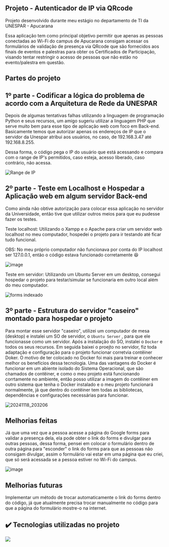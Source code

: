 ## Projeto - Autenticador de IP via QRcode
Projeto desenvolvido durante meu estágio no departamento de TI da UNESPAR - Apucarana

Essa aplicação tem como principal objetivo permitir que apenas as pessoas conectadas ao Wi-Fi do campus de Apucarana consigam acessar os formulários de validação de presença via QRcode que são fornecidos aos finais de eventos e palestras para obter os Certificados de Participação, visando tentar restringir o acesso de pessoas que não estão no evento/palestra em questão.

<h2> Partes do projeto </h2>

## 1º parte - Codificar a lógica do problema de acordo com a Arquitetura de Rede da UNESPAR
Depois de algumas tentativas falhas utilizando a linguagem de programação Python e seus recursos, um amigo sugeriu utilizar a linguagem PHP que serve muito bem para esse tipo de aplicação web com foco em Back-end. Basicamente temos que autorizar apenas os endereços de IP que o servidor da Unespar atribui aos usuários, no caso, de 192.168.3.47 até 192.168.8.255.

Dessa forma, o código pega o IP do usuário que está acessando e compara com o range de IP's permitidos, caso esteja, acesso liberado, caso contrário, não acessa.

![Range de IP](https://github.com/user-attachments/assets/3c918f2e-16fa-458e-afbf-98dee0f677b3)

## 2º parte - Teste em Localhost e Hospedar a Aplicação web em algum servidor Back-end</h4>

Como ainda não obtive autorização para colocar essa aplicação no servidor da Universidade, então tive que utilizar outros meios para que eu pudesse fazer os testes.

Teste localhost: Utilizando o Xampp e o Apache para criar um servidor web localhost no meu computador, hospedei o projeto para ir testando até ficar tudo funcional.

OBS: No meu próprio computador não funcionava por conta do IP localhost ser 127.0.0.1, então o código estava funcionado corretamente :laughing:

![image](https://github.com/user-attachments/assets/15f17b19-adee-489c-8964-e1646c000eb9)


Teste em servidor: Utilizando um Ubuntu Server em um desktop, consegui hospedar o projeto para testar/simular se funcionaria em outro local além do meu computador.

![forms indexado](https://github.com/user-attachments/assets/d64de7cf-1dcb-4f7c-9db3-e11917c7d8d0)



## 3º parte - Estrutura do servidor "caseiro" montado para hospedar o projeto

Para montar esse servidor "caseiro", utilizei um computador de mesa (desktop) e instalei um SO de servidor, o `Ubuntu Server` , para que ele funcionasse como um servidor. Após a instalação do SO, instalei o `Docker` e todos os seus recursos. Em seguida baixei o proejto no servidor, fiz toda adaptação e configuração para o projeto funcionar corretvia contêiner Doker. O motivo de ter colocado no Docker foi mais para treinar e conhecer melhor os benefícios dessa tecnologia. Uma das vantagens do Docker é funcionar em um abiente isolado do Sistema Operacional, que são chamados de contêiner, e como o meu projeto está funcionando corrtamente no ambiente, então posso utilizar a imagem do contêiner em outro sistema que tenha o Docker instalado e o meu projeto funcionará normalmente, já que dentro do contêiner tem todas as bibliotecas, dependências e configurações necessárias para funcionar.

![20241118_203206](https://github.com/user-attachments/assets/7268088c-2e2b-4425-b211-08b25ca4a288)


## Melhorias feitas
Já que uma vez que a pessoa acesse a página do Google forms para validar a presença dela, ela pode obter o link do forms e divulgar para outras pessoas, dessa forma, pensei em colocar o formulário dentro de outra página para "esconder" o link do forms para que as pessoas não consigam divulgar, assim o formulário vai estar em uma página que eu criei, que só será acessada se a pessoa estiver no Wi-Fi do campus.

![image](https://github.com/user-attachments/assets/c5733c20-6ebe-4d45-86fe-9bf1ba02ffde)



## Melhorias futuras
Implementar um método de trocar automaticamente o link do forms dentro do código, já que atualmente precisa trocar manualmente no código para que a página do formulário mostre-o na internet.


## :heavy_check_mark: Tecnologias utilizadas no projeto
<a href="https://skillicons.dev">
<img src="https://skillicons.dev/icons?i=git,php,vscode,bash,linux,ubuntu,docker"/>


